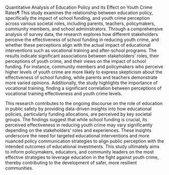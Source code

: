 Quantitative Analysis of Education Policy and Its Effect on Youth Crime Rates¶
This study examines the relationship between education policy, specifically the impact of school funding, and youth crime perception across various societal roles, including parents, teachers, policymakers, community members, and school administrators. Through a comprehensive analysis of survey data, the research explores how different stakeholders perceive the effectiveness of school funding in reducing youth crime, and whether these perceptions align with the actual impact of educational interventions such as vocational training and after-school programs.
The results indicate significant associations between stakeholders' roles, their perceptions of youth crime, and their views on the impact of school funding. For instance, community members and policymakers who perceive higher levels of youth crime are more likely to express skepticism about the effectiveness of school funding, while parents and teachers demonstrate more varied opinions. Additionally, the study highlights the importance of vocational training, finding a significant correlation between perceptions of vocational training effectiveness and youth crime levels.

This research contributes to the ongoing discourse on the role of education in public safety by providing data-driven insights into how educational policies, particularly funding allocations, are perceived by key societal groups. The findings suggest that while school funding is crucial, its perceived effectiveness in reducing youth crime may vary significantly depending on the stakeholders' roles and experiences. These insights underscore the need for targeted educational interventions and more nuanced policy communication strategies to align public perception with the intended outcomes of educational investments. This study ultimately aims to inform policymakers, educators, and community leaders on the most effective strategies to leverage education in the fight against youth crime, thereby contributing to the development of safer, more resilient communities.
